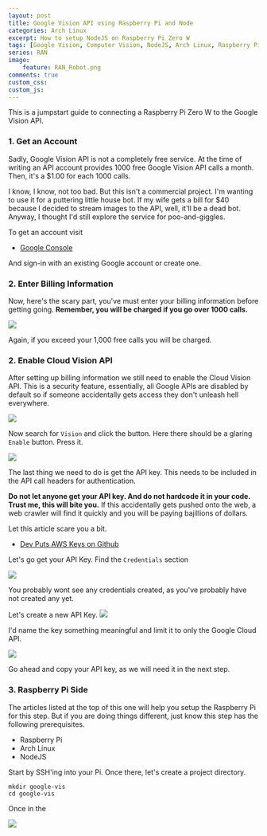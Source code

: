 ```yaml
---
layout: post
title: Google Vision API using Raspberry Pi and Node
categories: Arch Linux
excerpt: How to setup NodeJS on Raspberry Pi Zero W
tags: [Google Vision, Computer Vision, NodeJS, Arch Linux, Raspberry Pi Zero W, linux]
series: RAN
image: 
    feature: RAN_Robot.png
comments: true
custom_css:
custom_js: 
---
```


This is a jumpstart guide to connecting a Raspberry Pi Zero W to the Google Vision API.

### 1. Get an Account
Sadly, Google Vision API is not a completely free service.  At the time of writing an API account provides 1000 free Google Vision API calls a month.  Then, it's a $1.00 for each 1000 calls.

I know, I know, not too bad.  But this isn't a commercial project.  I'm wanting to use it for a puttering little house bot.  If my wife gets a bill for $40 because I decided to stream images to the API, well, it'll be a dead bot. Anyway, I thought I'd still explore the service for poo-and-giggles.

To get an account visit

* [Google Console](https://console.cloud.google.com/)

And sign-in with an existing Google account or create one.

### 2. Enter Billing Information
Now, here's the scary part, you've must enter your billing information before getting going.  **Remember, you will be charged if you go over 1000 calls.**

![](https://ladvien.com/images/google-vision-billing.png)

Again, if you exceed your 1,000 free calls you will be charged. 

### 2. Enable Cloud Vision API
After setting up billing information we still need to enable the Cloud Vision API.  This is a security feature, essentially, all Google APIs are disabled by default so if someone accidentally gets access they don't unleash hell everywhere.

![](https://ladvien.com/images/enable-cloud-vision.png)

Now search for `Vision` and click the button.  Here there should be a glaring `Enable` button.  Press it.

![](https://ladvien.com/images/cloud-vision-enable-button.png)

The last thing we need to do is get the API key.  This needs to be included in the API call headers for authentication. 

**Do not let anyone get your API key. And do not hardcode it in your code.  Trust me, this will bite you.**  If this accidentally gets pushed onto the web, a web crawler will find it quickly and you will be paying bajillions of dollars.

Let this article scare you a bit.

* [Dev Puts AWS Keys on Github](https://www.theregister.co.uk/2015/01/06/dev_blunder_shows_github_crawling_with_keyslurping_bots/)

Let's go get your API Key.  Find the `Credentials` section

![](https:/ladvien.com/images/google-cloud-vision-credentials.png)

You probably wont see any credentials created, as you've probably have not created any yet.

Let's create a new API Key.
![](https://ladvien.com/images/google-vision-create-credentials.png)

I'd name the key something meaningful and limit it to only the Google Cloud API.

![](https://ladvien.com/images/cloud-vision-create-api-key.png)

Go ahead and copy your API key, as we will need it in the next step.

### 3. Raspberry Pi Side
The articles listed at the top of this one will help you setup the Raspberry Pi for this step.  But if you are doing things different, just know this step has the following prerequisites.

* Raspberry Pi
* Arch Linux
* NodeJS

Start by SSH'ing into your Pi.  Once there, let's create a project directory.

```
mkdir google-vis
cd google-vis
```

Once in the 

![](https://ladvien.com/images/hepburn.png)